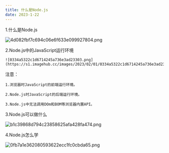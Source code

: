 ```yaml
---
title: 什么是Node.js
date: 2023-1-22
---
```

1.什么是Node.js

![4d082fbf7c694c06e6f633e099927804.png](https://s1.imagehub.cc/images/2023/02/01/4d082fbf7c694c06e6f633e099927804.png)

2.Node.js中的JavaScript运行环境

    ![0334a5322c1d6714245a736e3ad23303.png](https://s1.imagehub.cc/images/2023/02/01/0334a5322c1d6714245a736e3ad23303.png)

注意：

    1.浏览器时JavaScript的前端运行环境。

    2.Node.js时JavaScript的后端运行环境。

    3.Node.js中无法调用DOm和BOM等浏览器内置API。

3.Node.js可以做什么

![b1c39868d794c23858625afa428fa474.png](https://s1.imagehub.cc/images/2023/02/01/b1c39868d794c23858625afa428fa474.png)

4.Node.js怎么学

![0fb7a1e362080593622ecc1fc0cbda65.png](https://s1.imagehub.cc/images/2023/02/01/0fb7a1e362080593622ecc1fc0cbda65.png)
